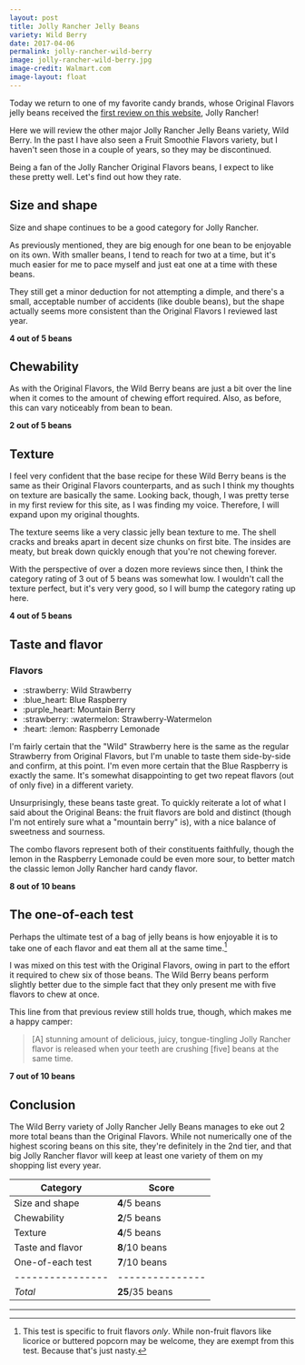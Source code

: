 ```yaml
---
layout: post
title: Jolly Rancher Jelly Beans
variety: Wild Berry
date: 2017-04-06
permalink: jolly-rancher-wild-berry
image: jolly-rancher-wild-berry.jpg
image-credit: Walmart.com
image-layout: float
---
```


Today we return to one of my favorite candy brands,
whose Original Flavors jelly beans received the
[first review on this website](/jolly-rancher-jelly-beans),
Jolly Rancher!

Here we will review the other major Jolly Rancher Jelly Beans variety,
Wild Berry. In the past I have also seen a Fruit Smoothie Flavors variety,
but I haven't seen those in a couple of years, so they may be discontinued.

Being a fan of the Jolly Rancher Original Flavors beans,
I expect to like these pretty well.
Let's find out how they rate.


## Size and shape

Size and shape continues to be a good category for Jolly Rancher.

As previously mentioned, they are big enough for one bean
to be enjoyable on its own.
With smaller beans, I tend to reach for two at a time,
but it's much easier for me to pace myself
and just eat one at a time with these beans.

They still get a minor deduction for not attempting a dimple,
and there's a small, acceptable number of accidents (like double beans),
but the shape actually seems more consistent than
the Original Flavors I reviewed last year.

**4 out of 5 beans**


## Chewability

As with the Original Flavors, the Wild Berry beans are
just a bit over the line when it comes to
the amount of chewing effort required.
Also, as before, this can vary noticeably from bean to bean.

**2 out of 5 beans**


## Texture

I feel very confident that the base recipe for these Wild Berry beans
is the same as their Original Flavors counterparts,
and as such I think my thoughts on texture are basically the same.
Looking back, though, I was pretty terse in my first review for this site,
as I was finding my voice.
Therefore, I will expand upon my original thoughts.

The texture seems like a very classic jelly bean texture to me.
The shell cracks and breaks apart in decent size chunks on first bite.
The insides are meaty, but break down quickly enough
that you're not chewing forever.

With the perspective of over a dozen more reviews since then,
I think the category rating of 3 out of 5 beans was somewhat low.
I wouldn't call the texture perfect, but it's very very good,
so I will bump the category rating up here.

**4 out of 5 beans**


## Taste and flavor

<div class="inset">
    <h3>Flavors</h3>
    <ul class="emoji-list">
        <li>:strawberry: Wild Strawberry</li>
        <li>:blue_heart: Blue Raspberry</li>
        <li>:purple_heart: Mountain Berry</li>
        <li>:strawberry: :watermelon: Strawberry-Watermelon</li>
        <li>:heart: :lemon: Raspberry Lemonade</li>
    </ul>
    <p>
        I'm fairly certain that the "Wild" Strawberry here is the same as
        the regular Strawberry from Original Flavors,
        but I'm unable to taste them side-by-side and confirm, at this point.
        I'm even more certain that the Blue Raspberry is exactly the same.
        It's somewhat disappointing to get two repeat flavors
        (out of only five) in a different variety.
    </p>
</div>

Unsurprisingly, these beans taste great.
To quickly reiterate a lot of what I said about the Original Beans:
the fruit flavors are bold and distinct
(though I'm not entirely sure what a "mountain berry" is),
with a nice balance of sweetness and sourness.

The combo flavors represent both of their constituents faithfully,
though the lemon in the Raspberry Lemonade could be even more sour,
to better match the classic lemon Jolly Rancher hard candy flavor.

**8 out of 10 beans**


## The one-of-each test

Perhaps the ultimate test of a bag of jelly beans is how enjoyable it is
to take one of each flavor and eat them all at the same time.[^1]

I was mixed on this test with the Original Flavors,
owing in part to the effort it required to chew six of those beans.
The Wild Berry beans perform slightly better due to the simple fact
that they only present me with five flavors to chew at once.

This line from that previous review still holds true, though,
which makes me a happy camper:

> [A] stunning amount of delicious, juicy, tongue-tingling Jolly Rancher flavor
is released when your teeth are crushing [five] beans at the same time.

**7 out of 10 beans**


## Conclusion

The Wild Berry variety of Jolly Rancher Jelly Beans
manages to eke out 2 more total beans than the Original Flavors.
While not numerically one of the highest scoring beans on this site,
they're definitely in the 2nd tier, and that big Jolly Rancher flavor
will keep at least one variety of them on my shopping list every year.

Category         | Score
---------------- | ---------------
Size and shape   | **4**/5 beans
Chewability      | **2**/5 beans
Texture          | **4**/5 beans
Taste and flavor | **8**/10 beans
One-of-each test | **7**/10 beans
---------------- | ---------------
_Total_          | **25**/35 beans


---

[^1]: This test is specific to fruit flavors _only_. While non-fruit flavors like licorice or buttered popcorn may be welcome, they are exempt from this test. Because that's just nasty.
